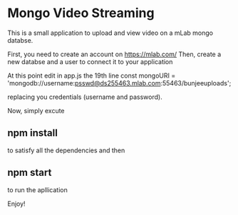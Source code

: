 # Mongo Video Streaming #
This is a small application to upload and view video on a mLab mongo databse.

First, you need to create an account on https://mlab.com/
Then, create a new databse and a user to connect it to your application

At this point edit in app.js the 19th line
const mongoURI = 'mongodb://username:psswd@ds255463.mlab.com:55463/bunjeeuploads';

replacing you credentials (username and password).

Now, simply excute 
## npm install ##
to satisfy all the dependencies
and then
## npm start ## 
to run the apllication

Enjoy!